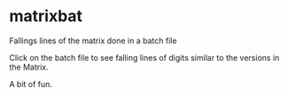 # matrixbat
Fallings lines of the matrix done in a batch file

Click on the batch file to see falling lines of digits similar to the versions in the Matrix. 

A bit of fun.
